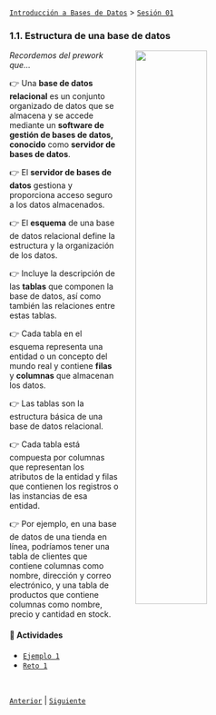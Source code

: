 [`Introducción a Bases de Datos`](../../README.md) > [`Sesión 01`](../README.md)

### 1.1. Estructura de una base de datos

<img src="https://images.pexels.com/photos/265087/pexels-photo-265087.jpeg?auto=compress&cs=tinysrgb&w=1260&h=750&dpr=2" width="50%" align="right" hspace=30>

*Recordemos del prework que...*


👉 Una **base de datos relacional** es un conjunto organizado de datos que se almacena y se accede mediante un **software de gestión de bases de datos, conocido** como **servidor de bases de datos**. 

👉 El **servidor de bases de datos** gestiona y proporciona acceso seguro a los datos almacenados.

👉 El **esquema** de una base de datos relacional define la estructura y la organización de los datos. 

👉 Incluye la descripción de las **tablas** que componen la base de datos, así como también las relaciones entre estas tablas. 

👉 Cada tabla en el esquema representa una entidad o un concepto del mundo real y contiene **filas** y **columnas** que almacenan los datos.

👉 Las tablas son la estructura básica de una base de datos relacional. 

👉 Cada tabla está compuesta por columnas que representan los atributos de la entidad y filas que contienen los registros o las instancias de esa entidad. 

👉 Por ejemplo, en una base de datos de una tienda en línea, podríamos tener una tabla de clientes que contiene columnas como nombre, dirección y correo electrónico, y una tabla de productos que contiene columnas como nombre, precio y cantidad en stock.

#### 🧐 Actividades

- [`Ejemplo 1`](ejemplo01/README.md)
- [`Reto 1`](reto01/README.md)

<br/>

[`Anterior`](../README.md) | [`Siguiente`](ejemplo01/README.md)
